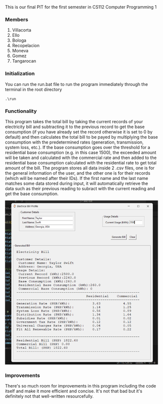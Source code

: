 This is our final PIT for the first semester in CS112 Computer Programming 1

### Members
<ol>
  <li>Villacorta</li>
  <li>Ello</li>
  <li>Bologa</li>
  <li>Recopelacion</li>
  <li>Moneva</li>
  <li>Gomez</li>
  <li>Tangarocan</li>
</ol>

### Initialization
You can run the run.bat file to run the program immediately through the terminal in the root directory
```shell
.\run
```

### Functionality
<p>
  This program takes the total bill by taking the current records of your electricity bill
and subtracting it to the previous record to get the base consumption (if you have already set the record otherwise it is set 
to 0 by default) and then calculates the total bill to be payed by multiplying the base consumption with the predetermined rates (generation, transmission, system loss, etc.). If the base consumption goes over the threshold for a residential base consumption (e.g. in this case 1500), the exceeded amount will be taken and calculated with the commercial rate and then added to the residential base consumption calculated with the residential rate to get total amount of the bill. The program stores all data inside 2 .csv files, one is for the general information of the user, and the other one is for their records (which will be named after their IDs). If the first name and the last name matches some data stored during input, it will automatically retrieve the data such as their previous reading to subract with the current reading and get the base consumption.  
</p>

![menu](https://github.com/jooecoodes/elec-bill/blob/master/assets/showcase.png?raw=true)

### Improvements
There's so much room for improvements in this program including the code itself and make it more efficient and concise. It's not that bad but it's definitely not that well-written resourcefully.